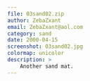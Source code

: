 ```yaml
---
file: 03sand02.zip
author: ZebaZxant
email: ZebaZxant@aol.com
category: sand
date: 2000-04-15
screenshot: 03sand02.jpg
colormap: unicolor
description: >
    Another sand mat.
---
```

